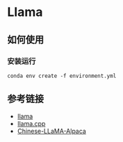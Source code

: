# Llama

## 如何使用

### 安装运行
```
conda env create -f environment.yml
```

## 参考链接
- [llama](https://github.com/facebookresearch/llama)
- [llama.cpp](https://github.com/ggerganov/llama.cpp)
- [Chinese-LLaMA-Alpaca](https://github.com/ymcui/Chinese-LLaMA-Alpaca)
